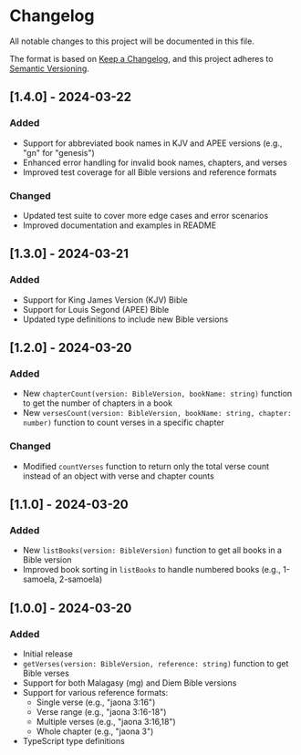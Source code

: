 # Changelog

All notable changes to this project will be documented in this file.

The format is based on [Keep a Changelog](https://keepachangelog.com/en/1.0.0/),
and this project adheres to [Semantic Versioning](https://semver.org/spec/v2.0.0.html).

## [1.4.0] - 2024-03-22

### Added
- Support for abbreviated book names in KJV and APEE versions (e.g., "gn" for "genesis")
- Enhanced error handling for invalid book names, chapters, and verses
- Improved test coverage for all Bible versions and reference formats

### Changed
- Updated test suite to cover more edge cases and error scenarios
- Improved documentation and examples in README

## [1.3.0] - 2024-03-21

### Added
- Support for King James Version (KJV) Bible
- Support for Louis Segond (APEE) Bible
- Updated type definitions to include new Bible versions

## [1.2.0] - 2024-03-20

### Added
- New `chapterCount(version: BibleVersion, bookName: string)` function to get the number of chapters in a book
- New `versesCount(version: BibleVersion, bookName: string, chapter: number)` function to count verses in a specific chapter

### Changed
- Modified `countVerses` function to return only the total verse count instead of an object with verse and chapter counts

## [1.1.0] - 2024-03-20

### Added
- New `listBooks(version: BibleVersion)` function to get all books in a Bible version
- Improved book sorting in `listBooks` to handle numbered books (e.g., 1-samoela, 2-samoela)

## [1.0.0] - 2024-03-20

### Added
- Initial release
- `getVerses(version: BibleVersion, reference: string)` function to get Bible verses
- Support for both Malagasy (mg) and Diem Bible versions
- Support for various reference formats:
  - Single verse (e.g., "jaona 3:16")
  - Verse range (e.g., "jaona 3:16-18")
  - Multiple verses (e.g., "jaona 3:16,18")
  - Whole chapter (e.g., "jaona 3")
- TypeScript type definitions 